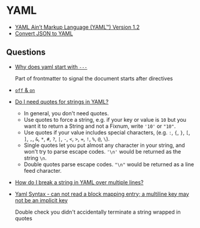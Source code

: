 # YAML

* [YAML Ain’t Markup Language (YAML™) Version 1.2](https://yaml.org/spec/1.2/spec.html)
* [Convert JSON to YAML](https://www.json2yaml.com/)


## Questions

* [Why does yaml start with `---`](https://stackoverflow.com/q/50788277/1366033)

  Part of frontmatter to signal the document starts after directives

* [`off` & `on`](https://stackoverflow.com/q/42283732/1366033)

* [Do I need quotes for strings in YAML?](https://stackoverflow.com/q/19109912/1366033)

  * In general, you don't need quotes.
  * Use quotes to force a string, e.g. if your key or value is `10` but you want it to return a String and not a Fixnum, write `'10'` or `"10"`.
  * Use quotes if your value includes special characters, (e.g. `:`, `{`, `}`, `[`, `]`, `,`, `&`, `*`, `#`, `?`, `|`, `-`, `<`, `>`, `=`, `!`, `%`, `@`, `\`).
  * Single quotes let you put almost any character in your string, and won't try to parse escape codes. `'\n'` would be returned as the string `\n`.
  * Double quotes parse escape codes.  `"\n"` would be returned as a line feed character.


* [How do I break a string in YAML over multiple lines?](https://stackoverflow.com/q/3790454/1366033)

* [Yaml Syntax - can not read a block mapping entry; a multiline key may not be an implicit key](https://stackoverflow.com/q/73838503/1366033)

  Double check you didn't accidentally terminate a string wrapped in quotes

